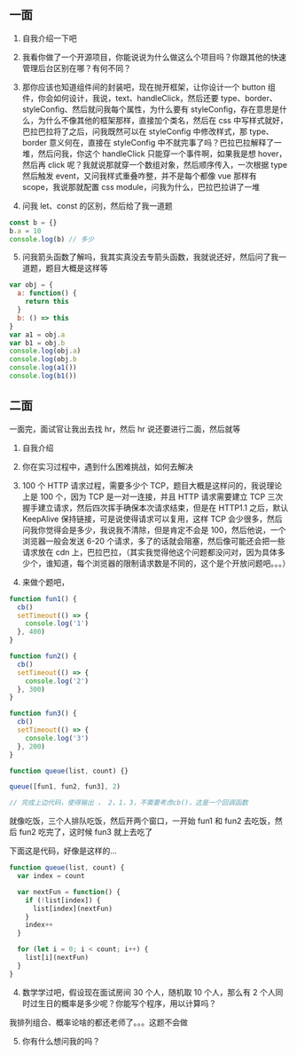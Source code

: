 ## 一面

1. 自我介绍一下吧

2. 我看你做了一个开源项目，你能说说为什么做这么个项目吗？你跟其他的快速管理后台区别在哪？有何不同？

3. 那你应该也知道组件间的封装吧，现在抛开框架，让你设计一个 button 组件，你会如何设计，我说，text、handleClick，然后还要 type、border、styleConfig、然后就问我每个属性，为什么要有 styleConfig，存在意思是什么，为什么不像其他的框架那样，直接加个类名，然后在 css 中写样式就好，巴拉巴拉将了之后，问我既然可以在 styleConfig 中修改样式，那 type、border 意义何在，直接在 styleConfig 中不就完事了吗？巴拉巴拉解释了一堆，然后问我，你这个 handleClick 只能穿一个事件啊，如果我是想 hover，然后再 click 呢？我就说那就穿一个数组对象，然后顺序传入，一次根据 type 然后触发 event，又问我样式重叠咋整，并不是每个都像 vue 那样有 scope，我说那就配置 css module，问我为什么，巴拉巴拉讲了一堆

4. 问我 let、const 的区别，然后给了我一道题

```javascript
const b = {}
b.a = 10
console.log(b) // 多少
```

5. 问我箭头函数了解吗，我其实真没去专箭头函数，我就说还好，然后问了我一道题，题目大概是这样等

```javascript
var obj = {
  a: function() {
    return this
  }
  b: () => this
}
var a1 = obj.a
var b1 = obj.b
console.log(obj.a)
console.log(obj.b
console.log(a1())
console.log(b1())
```

## 二面

一面完，面试官让我出去找 hr，然后 hr 说还要进行二面，然后就等

1. 自我介绍

2. 你在实习过程中，遇到什么困难挑战，如何去解决

3. 100 个 HTTP 请求过程，需要多少个 TCP，题目大概是这样问的，我说理论上是 100 个，因为 TCP 是一对一连接，并且 HTTP 请求需要建立 TCP 三次握手建立请求，然后四次挥手确保本次请求结束，但是在 HTTP1.1 之后，默认 KeepAlive 保持链接，可是说使得请求可以复用，这样 TCP 会少很多，然后问我你觉得会是多少，我说我不清除，但是肯定不会是 100，然后他说，一个浏览器一般会发送 6-20 个请求，多了的话就会阻塞，然后像可能还会把一些请求放在 cdn 上，巴拉巴拉，（其实我觉得他这个问题都没问对，因为具体多少个，谁知道，每个浏览器的限制请求数是不同的，这个是个开放问题吧。。。）

4. 来做个题吧，

```javascript
function fun1() {
  cb()
  setTimeout(() => {
    console.log('1')
  }, 400)
}

function fun2() {
  cb()
  setTimeout(() => {
    console.log('2')
  }, 300)
}

function fun3() {
  cb()
  setTimeout(() => {
    console.log('3')
  }, 200)
}

function queue(list, count) {}

queue([fun1, fun2, fun3], 2)

// 完成上边代码，使得输出 ， 2，1，3，不需要考虑cb()，这是一个回调函数
```

就像吃饭，三个人排队吃饭，然后开两个窗口，一开始 fun1 和 fun2 去吃饭，然后 fun2 吃完了，这时候 fun3 就上去吃了

下面这是代码，好像是这样的...

```javascript
function queue(list, count) {
  var index = count

  var nextFun = function() {
    if (!list[index]) {
      list[index](nextFun)
    }
    index++
  }

  for (let i = 0; i < count; i++) {
    list[i](nextFun)
  }
}
```

4. 数学学过吧，假设现在面试房间 30 个人，随机取 10 个人，那么有 2 个人同时过生日的概率是多少呢？你能写个程序，用以计算吗？

我排列组合、概率论啥的都还老师了。。。这题不会做

5. 你有什么想问我的吗？
